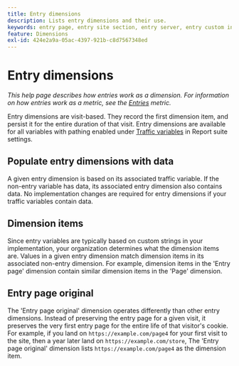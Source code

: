 ```yaml
---
title: Entry dimensions
description: Lists entry dimensions and their use.
keywords: entry page, entry site section, entry server, entry custom insight
feature: Dimensions
exl-id: 424e2a9a-05ac-4397-921b-c8d7567348ed
---
```

# Entry dimensions

*This help page describes how entries work as a dimension. For information on how entries work as a metric, see the [Entries](../metrics/entries.md) metric.*

Entry dimensions are visit-based. They record the first dimension item, and persist it for the entire duration of that visit. Entry dimensions are available for all variables with pathing enabled under [Traffic variables](/help/admin/admin/c-manage-report-suites/c-edit-report-suites/c-traffic-variables/traffic-var.md) in Report suite settings.

## Populate entry dimensions with data

A given entry dimension is based on its associated traffic variable. If the non-entry variable has data, its associated entry dimension also contains data. No implementation changes are required for entry dimensions if your traffic variables contain data.

## Dimension items

Since entry variables are typically based on custom strings in your implementation, your organization determines what the dimension items are. Values in a given entry dimension match dimension items in its associated non-entry dimension. For example, dimension items in the 'Entry page' dimension contain similar dimension items in the 'Page' dimension.

## Entry page original

The 'Entry page original' dimension operates differently than other entry dimensions. Instead of preserving the entry page for a given visit, it preserves the very first entry page for the entire life of that visitor's cookie. For example, if you land on `https://example.com/page4` for your first visit to the site, then a year later land on `https://example.com/store`, The 'Entry page original' dimension lists `https://example.com/page4` as the dimension item.

